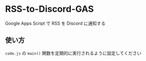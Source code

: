 # RSS-to-Discord-GAS

Google Apps Script で RSS を Discord に通知する

## 使い方

`code.js` の `main()` 関数を定期的に実行されるように設定してください
